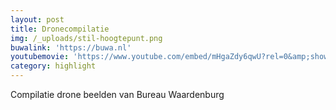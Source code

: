 ```yaml
---
layout: post
title: Dronecompilatie
img: /_uploads/stil-hoogtepunt.png
buwalink: 'https://buwa.nl'
youtubemovie: 'https://www.youtube.com/embed/mHgaZdy6qwU?rel=0&amp;showinfo=0&amp;start=0'
category: highlight
---
```


Compilatie drone beelden van Bureau Waardenburg
